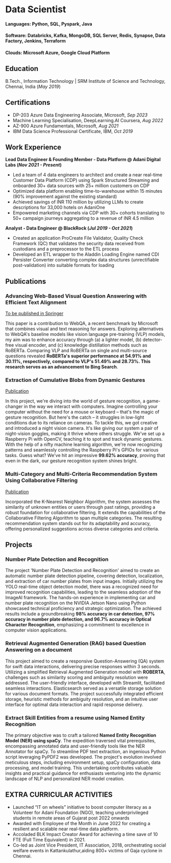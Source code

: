 # Data Scientist

#### Languages: Python, SQL, Pyspark, Java
#### Software: Databricks, Kafka, MongoDB, SQL Server, Redis, Synapse, Data Factory, Jenkins, Terraform
#### Clouds: Microsoft Azure, Google Cloud Platform


## Education	 			        		
B.Tech., Information Technology | SRM Institute of Science and Technology, Chennai, India (_May 2019_)

## Certifications	 			        		
- DP-203 Azure Data Engineering Associate, Microsoft, _Sep 2023_
- Machine Learning Specialisation, DeepLearning.AI Coursera, _Aug 2022_
- AZ-900 Azure Fundamentals, Microsoft, _Aug 2021_
- IBM Data Science Professional Certificate, IBM, _Oct 2019_

## Work Experience
**Lead Data Engineer & Founding Member - Data Platform @ Adani Digital Labs (_Nov 2021 - Present_)**
- Led a team of 4 data engineers to architect and create a near real-time Customer Data Platform (CDP) using Spark Structured Streaming and onboarded 30+ data sources with 25+ million customers on CDP
- Optimized data platform enabling time-to-warehouse within 15 minutes (90% improvement against the existing standard)
- Achieved savings of INR 110 million by utilizing LLMs to create descriptions for 33,000 hotels on AdaniOne
- Empowered marketing channels via CDP with 30+ cohorts translating to 50+ campaign journeys aggregating to a revenue of INR 4.5 million

**Analyst - Data Engineer @ BlackRock (_Jul 2019 - Oct 2021_)**
- Created an application ProCreate File Validator, Quality Check Framework (QC) that validates the security data received from custodians and a preprocessor to the ETL process
- Developed an ETL wrapper to the Aladdin Loading Engine named CDI Persister Converter converting complex data structures (unrectifiable post-validation) into suitable formats for loading

## Publications
### Advancing Web-Based Visual Question Answering with Efficient Text Alignment
[To be published in Springer](https://drive.google.com/file/d/1zGYiLEjOg1Y8kgOhoJcjmnC0cq0Cn4Zt/view?usp=sharing)

This paper is a contribution to WebQA, a recent benchmark by Microsoft that combines visual and text reasoning for answers. Exploring alternatives to WebQA's baseline models like vision language pre-training (VLP) models, my aim was to enhance accuracy through (a) a lighter model, (b) detector-free visual encoder, and (c) knowledge distillation methods such as RoBERTa. Comparing VLP and RoBERTa on single and multi-source questions revealed **RoBERTa's superior performance at 54.91% and 30.11%, respectively, compared to VLP's 51.49% and 28.73%. This research serves as an advancement to Bing Search**.

### Extraction of Cumulative Blobs from Dynamic Gestures
[Publication](https://www.worldwidejournals.com/international-journal-of-scientific-research-(IJSR)/recent_issues_pdf/2021/September/extraction-of-cumulative-blobs-from-dynamic-gestures_September_2021_1606633349_6832750.pdf)

In this project, we're diving into the world of gesture recognition, a game-changer in the way we interact with computers. Imagine controlling your computer without the need for a mouse or keyboard – that's the magic of gesture recognition. But here's the catch – it struggles in low-light conditions due to its reliance on cameras. To tackle this, we got creative and introduced a night vision camera. It's like giving our system a pair of night-vision goggles, making it thrive where others struggle. We've set up a Raspberry Pi with OpenCV, teaching it to spot and track dynamic gestures. With the help of a nifty machine learning algorithm, we're now recognizing patterns and seamlessly controlling the Raspberry Pi's GPIOs for various tasks. Guess what? We've hit an impressive **99.62% accuracy**, proving that even in the dark, our gesture recognition system shines bright.


### Multi-Category and Multi-Criteria Recommendation System Using Collaborative Filtering
[Publication](https://www.ijsr.net/getabstract.php?paperid=MR21824001401)

Incorporated the K-Nearest Neighbor Algorithm, the system assesses the similarity of unknown entities or users through past ratings, providing a robust foundation for collaborative filtering. It extends the capabilities of the Collaborative Filtering Algorithm to span multiple categories. The resulting recommendation system stands out for its adaptability and accuracy, offering personalized suggestions across diverse categories and criteria.

## Projects
### Number Plate Detection and Recognition

The project 'Number Plate Detection and Recognition' aimed to create an automatic number plate detection pipeline, covering detection, localization, and extraction of car number plates from input images. Initially utilizing the YOLO real-time object detection model, there was a recognized need for improved recognition capabilities, leading to the seamless adoption of the ImageAI framework. The hands-on experience in implementing car and number plate recognition on the NVIDIA Jetson Nano using Python showcased technical proficiency and strategic optimization. The achieved results include a groundbreaking **98% accuracy in car detection, 97% accuracy in number plate detection, and 96.7% accuracy in Optical Character Recognition**, emphasizing a commitment to excellence in computer vision applications.

### Retrieval Augmented Generation (RAG) based Question Answering on a document

This project aimed to create a responsive Question-Answering (QA) system for swift data interactions, delivering precise responses within 3 seconds. Utilizing a simplified Retrieval Augmented Generation model with **ROBERTA**, challenges such as similarity scoring and ambiguity resolution were addressed. The user-friendly interface, developed with Streamlit, facilitated seamless interactions. Elasticsearch served as a versatile storage solution for various document formats. The project successfully integrated efficient storage, heuristic methods for ambiguity resolution, and an intuitive user interface for optimal data interaction and rapid response delivery.


### Extract Skill Entities from a resume using Named Entity Recognition

 The primary objective was to craft a tailored **Named Entity Recognition Model (NER) using spaCy**. The expedition traversed vital prerequisites, encompassing annotated data and user-friendly tools like the NER Annotator for spaCy. To streamline PDF text extraction, an ingenious Python script leveraging PyPDF2 was developed. The project's evolution involved meticulous steps, including environment setup, spaCy configuration, data processing, and model training. This undertaking contributes valuable insights and practical guidance for enthusiasts venturing into the dynamic landscape of NLP and personalized NER model creation.


## EXTRA CURRICULAR ACTIVITIES
- Launched “IT on wheels” initiative to boost computer literacy as a Volunteer for Adani Foundation (NGO), teaching underprivileged students in remote areas of Gujarat post 2022 onwards
- Awarded with Employee of the Month in June 2022 for creating a resilient and scalable near real-time data platform.
- Accoladed BLK Impact Creator Award for achieving a time save of 10 FTE (Full Time Equivalent) in 2021.
- Co-led as Joint Vice President, IT Association, 2018, orchestrating social welfare events in Kattankulathur,aiding 800+ victims of Gaja cyclone in Chennai.

